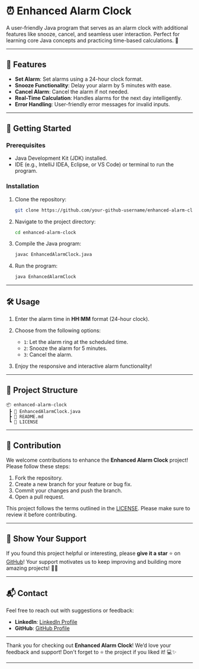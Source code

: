 
# ⏰ Enhanced Alarm Clock

A user-friendly Java program that serves as an alarm clock with additional features like snooze, cancel, and seamless user interaction. Perfect for learning core Java concepts and practicing time-based calculations. 🚀

---

## 📝 Features

- **Set Alarm**: Set alarms using a 24-hour clock format.
- **Snooze Functionality**: Delay your alarm by 5 minutes with ease.
- **Cancel Alarm**: Cancel the alarm if not needed.
- **Real-Time Calculation**: Handles alarms for the next day intelligently.
- **Error Handling**: User-friendly error messages for invalid inputs.

---

## 🚀 Getting Started

### Prerequisites
- Java Development Kit (JDK) installed.
- IDE (e.g., IntelliJ IDEA, Eclipse, or VS Code) or terminal to run the program.

### Installation
1. Clone the repository:
   ```bash
   git clone https://github.com/your-github-username/enhanced-alarm-clock.git
   ```
2. Navigate to the project directory:
   ```bash
   cd enhanced-alarm-clock
   ```
3. Compile the Java program:
   ```bash
   javac EnhancedAlarmClock.java
   ```
4. Run the program:
   ```bash
   java EnhancedAlarmClock
   ```

---

## 🛠️ Usage

1. Enter the alarm time in **HH:MM** format (24-hour clock).
2. Choose from the following options:
    - `1`: Let the alarm ring at the scheduled time.
    - `2`: Snooze the alarm for 5 minutes.
    - `3`: Cancel the alarm.

3. Enjoy the responsive and interactive alarm functionality!

---

## 📂 Project Structure

```plaintext
📦 enhanced-alarm-clock
 ┣ 📜 EnhancedAlarmClock.java
 ┣ 📜 README.md
 ┗ 📜 LICENSE
```

---

## 🤝 Contribution

We welcome contributions to enhance the **Enhanced Alarm Clock** project! Please follow these steps:
1. Fork the repository.
2. Create a new branch for your feature or bug fix.
3. Commit your changes and push the branch.
4. Open a pull request.

This project follows the terms outlined in the [LICENSE](./LICENSE). Please make sure to review it before contributing.

---

## 🌟 Show Your Support

If you found this project helpful or interesting, please **give it a star** ⭐ on [GitHub](https://github.com/your-github-username/enhanced-alarm-clock)! Your support motivates us to keep improving and building more amazing projects! 💖🙌

---

## 📬 Contact

Feel free to reach out with suggestions or feedback:

- **LinkedIn**: [LinkedIn Profile](https://www.linkedin.com/in/param-p-370616310/)
- **GitHub**: [GitHub Profile](https://github.com/Purohit1999)

---

Thank you for checking out **Enhanced Alarm Clock**! We’d love your feedback and support! Don't forget to ⭐ the project if you liked it! 💻✨

--- 

